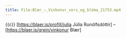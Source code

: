 ```yaml
---
title: File:Blær_–_Vinkonur_vors_og_blóma_21753.mp4
---
```


{{c}} [https://blaer.is/profill/julia Júlía Runólfsdóttir] – [https://blaer.is/grein/vinkonur Blær]
